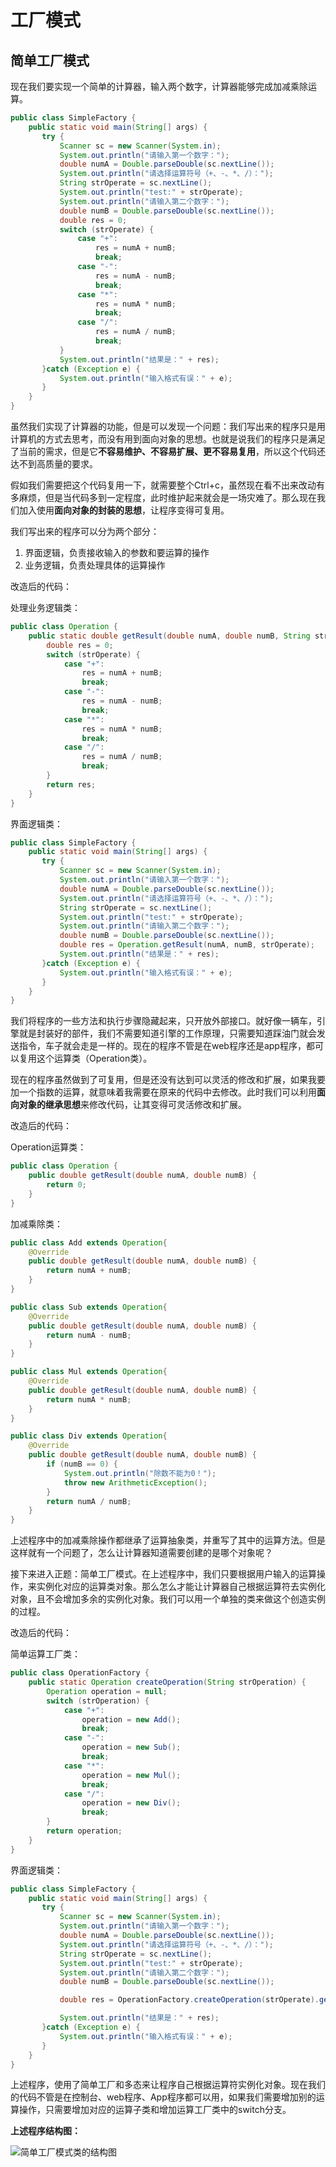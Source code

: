 # 工厂模式

## 简单工厂模式

现在我们要实现一个简单的计算器，输入两个数字，计算器能够完成加减乘除运算。

```java
public class SimpleFactory {
    public static void main(String[] args) {
       try {
           Scanner sc = new Scanner(System.in);
           System.out.println("请输入第一个数字：");
           double numA = Double.parseDouble(sc.nextLine());
           System.out.println("请选择运算符号（+、-、*、/）：");
           String strOperate = sc.nextLine();
           System.out.println("test:" + strOperate);
           System.out.println("请输入第二个数字：");
           double numB = Double.parseDouble(sc.nextLine());
           double res = 0;
           switch (strOperate) {
               case "+":
                   res = numA + numB;
                   break;
               case "-":
                   res = numA - numB;
                   break;
               case "*":
                   res = numA * numB;
                   break;
               case "/":
                   res = numA / numB;
                   break;
           }
           System.out.println("结果是：" + res);
       }catch (Exception e) {
           System.out.println("输入格式有误：" + e);
       }
    }
}
```



虽然我们实现了计算器的功能，但是可以发现一个问题：我们写出来的程序只是用计算机的方式去思考，而没有用到面向对象的思想。也就是说我们的程序只是满足了当前的需求，但是它**不容易维护、不容易扩展、更不容易复用**，所以这个代码还达不到高质量的要求。

假如我们需要把这个代码复用一下，就需要整个Ctrl+c，虽然现在看不出来改动有多麻烦，但是当代码多到一定程度，此时维护起来就会是一场灾难了。那么现在我们加入使用**面向对象的封装的思想**，让程序变得可复用。

我们写出来的程序可以分为两个部分：

1. 界面逻辑，负责接收输入的参数和要运算的操作
2. 业务逻辑，负责处理具体的运算操作

改造后的代码：

处理业务逻辑类：

```java
public class Operation {
    public static double getResult(double numA, double numB, String strOperate) {
        double res = 0;
        switch (strOperate) {
            case "+":
                res = numA + numB;
                break;
            case "-":
                res = numA - numB;
                break;
            case "*":
                res = numA * numB;
                break;
            case "/":
                res = numA / numB;
                break;
        }
        return res;
    }
}
```

界面逻辑类：

```java
public class SimpleFactory {
    public static void main(String[] args) {
       try {
           Scanner sc = new Scanner(System.in);
           System.out.println("请输入第一个数字：");
           double numA = Double.parseDouble(sc.nextLine());
           System.out.println("请选择运算符号（+、-、*、/）：");
           String strOperate = sc.nextLine();
           System.out.println("test:" + strOperate);
           System.out.println("请输入第二个数字：");
           double numB = Double.parseDouble(sc.nextLine());
           double res = Operation.getResult(numA, numB, strOperate);
           System.out.println("结果是：" + res);
       }catch (Exception e) {
           System.out.println("输入格式有误：" + e);
       }
    }
}
```



我们将程序的一些方法和执行步骤隐藏起来，只开放外部接口。就好像一辆车，引擎就是封装好的部件，我们不需要知道引擎的工作原理，只需要知道踩油门就会发送指令，车子就会走是一样的。现在的程序不管是在web程序还是app程序，都可以复用这个运算类（Operation类）。

现在的程序虽然做到了可复用，但是还没有达到可以灵活的修改和扩展，如果我要加一个指数的运算，就意味着我需要在原来的代码中去修改。此时我们可以利用**面向对象的继承思想**来修改代码，让其变得可灵活修改和扩展。

改造后的代码：

Operation运算类：

```java
public class Operation {
    public double getResult(double numA, double numB) {
        return 0;
    }
}
```

加减乘除类：

```java
public class Add extends Operation{
    @Override
    public double getResult(double numA, double numB) {
        return numA + numB;
    }
}
```

```java
public class Sub extends Operation{
    @Override
    public double getResult(double numA, double numB) {
        return numA - numB;
    }
}
```

```java
public class Mul extends Operation{
    @Override
    public double getResult(double numA, double numB) {
        return numA * numB;
    }
}
```

```java
public class Div extends Operation{
    @Override
    public double getResult(double numA, double numB) {
        if (numB == 0) {
            System.out.println("除数不能为0！");
            throw new ArithmeticException();
        }
        return numA / numB;
    }
}
```



上述程序中的加减乘除操作都继承了运算抽象类，并重写了其中的运算方法。但是这样就有一个问题了，怎么让计算器知道需要创建的是哪个对象呢？

接下来进入正题：简单工厂模式。在上述程序中，我们只要根据用户输入的运算操作，来实例化对应的运算类对象。那么怎么才能让计算器自己根据运算符去实例化对象，且不会增加多余的实例化对象。我们可以用一个单独的类来做这个创造实例的过程。

改造后的代码：

简单运算工厂类：

```java
public class OperationFactory {
    public static Operation createOperation(String strOperation) {
        Operation operation = null;
        switch (strOperation) {
            case "+":
                operation = new Add();
                break;
            case "-":
                operation = new Sub();
                break;
            case "*":
                operation = new Mul();
                break;
            case "/":
                operation = new Div();
                break;
        }
        return operation;
    }
}
```

界面逻辑类：

```java
public class SimpleFactory {
    public static void main(String[] args) {
       try {
           Scanner sc = new Scanner(System.in);
           System.out.println("请输入第一个数字：");
           double numA = Double.parseDouble(sc.nextLine());
           System.out.println("请选择运算符号（+、-、*、/）：");
           String strOperate = sc.nextLine();
           System.out.println("test:" + strOperate);
           System.out.println("请输入第二个数字：");
           double numB = Double.parseDouble(sc.nextLine());

           double res = OperationFactory.createOperation(strOperate).getResult(numA, numB);

           System.out.println("结果是：" + res);
       }catch (Exception e) {
           System.out.println("输入格式有误：" + e);
       }
    }
}
```



上述程序，使用了简单工厂和多态来让程序自己根据运算符实例化对象。现在我们的代码不管是在控制台、web程序、App程序都可以用，如果我们需要增加别的运算操作，只需要增加对应的运算子类和增加运算工厂类中的switch分支。



**上述程序结构图：**

![简单工厂模式类的结构图](https://gitee.com/CCCshengjiang/blog-img/raw/master/image/202312141424340.png)